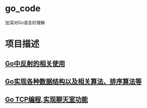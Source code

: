 # go_code
加深对Go语言的理解

# 项目描述
## [Go中反射的相关使用](./chapter17)

## [Go实现各种数据结构以及相关算法、排序算法等](./chapter20)

## [Go TCP编程,实现聊天室功能](./chatroom)
